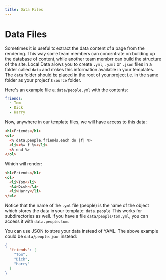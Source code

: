 ```yaml
---
title: Data Files
---
```


# Data Files

Sometimes it is useful to extract the data content of a page from the
rendering. This way some team members can concentrate on building up the
database of content, while another team member can build the structure of the
site. Local Data allows you to create `.yml`, `.yaml` or `.json` files in a
folder called `data` and makes this information available in your templates.
The `data` folder should be placed in the root of your project i.e. in the same
folder as your project's `source` folder.

Here's an example file at `data/people.yml` with the contents:

``` yaml
friends:
  - Tom
  - Dick
  - Harry
```

Now, anywhere in our template files, we will have access to this data:

``` html
<h1>Friends</h1>
<ol>
  <% data.people.friends.each do |f| %>
  <li><%= f %></li>
  <% end %>
</ol>
```

Which will render:

``` html
<h1>Friends</h1>
<ol>
  <li>Tom</li>
  <li>Dick</li>
  <li>Harry</li>
</ol>
```

Notice that the name of the `.yml` file (people) is the name of the object
which stores the data in your template: `data.people`. This works for
subdirectories as well. If you have a file `data/people/tom.yml`, you can
access it with `data.people.tom`.

You can use JSON to store your data instead of YAML. The above example could be
`data/people.json` instead:

``` json
{
  "friends": [
    "Tom",
    "Dick",
    "Harry"
  ]
}
```
